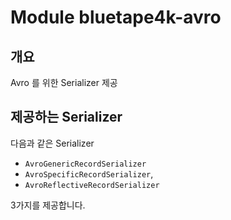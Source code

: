 # Module bluetape4k-avro

## 개요

Avro 를 위한 Serializer 제공

## 제공하는 Serializer

다음과 같은 Serializer

* `AvroGenericRecordSerializer`
* `AvroSpecificRecordSerializer`,
* `AvroReflectiveRecordSerializer`

3가지를 제공합니다.
